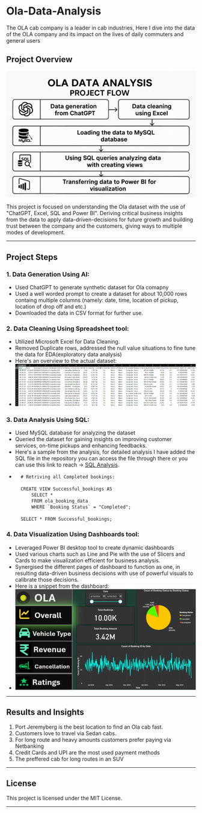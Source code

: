 # Ola-Data-Analysis

The OLA cab company is a leader in cab industries, Here I dive into the data of the OLA company and its impact on the lives of daily commuters and general users

## Project Overview

![project pipeline](https://github.com/kapoorva13009/Ola-Data-Analysis/blob/main/Ola%20Project%20Pipeline.png)

This project is focused on understanding the Ola dataset with the use of "ChatGPT, Excel, SQL and Power BI". Deriving critical business insights from the data to apply data-driven-decisions for future growth and building trust between the company and the customers, giving ways to multiple modes of development.

---

## Project Steps

### 1. Data Generation Using AI:
   - Used ChatGPT to generate synthetic dataset for Ola comapny
   - Used a well worded prompt to create a dataset for about 10,000 rows containg multiple columns (namely: date, time, location of pickup, location of drop off and etc.)
   - Downloaded the data in CSV format for further use.

### 2. Data Cleaning Using Spreadsheet tool:
   - Utilized Microsoft Excel for Data Cleaning.
   - Removed Duplicate rows, addressed the null value situations to fine tune the data for EDA(exploratory data analysis)
   - Here's an overview to the actual dataset:
   - ![csv overview](https://github.com/kapoorva13009/Ola-Data-Analysis/blob/main/overview.PNG)

### 3. Data Analysis Using SQL:
   - Used MySQL database for analyzing the dataset
   - Queried the dataset for gaining insights on improving customer services, on-time pickups and enhancing feedbacks.
   - Here's a sample from the analysis, for detailed analysis I have added the SQL file in the repository you can access the file through there or you can use this link to reach -> [SQL Analysis](https://github.com/kapoorva13009/Ola-Data-Analysis/blob/main/SqlAnalysis.sql).
   - 
           # Retriving all Completed bookings:
     
           CREATE VIEW Successful_bookings AS
               SELECT *
               FROM ola_booking_data
               WHERE `Booking Status` = "Completed";

           SELECT * FROM Successful_bookings;

### 4. Data Visualization Using Dashboards tool:
   - Leveraged Power BI desktop tool to create dynamic dashboards
   - Used various charts such as Line and Pie with the use of Slicers and Cards to make visualization efficient for business analysis.
   - Synergised the different pages of dashboard to function as one, in resulting data-driven business decisions with use of powerful visuals to calibrate those decisions.
   - Here is a snippet from the dashboard:
   - ![power bi view](https://github.com/kapoorva13009/Ola-Data-Analysis/blob/main/Overall%20Dashboard.PNG)

---

## Results and Insights
1. Port Jeremyberg is the best location to find an Ola cab fast.
2. Customers love to travel via Sedan cabs.
3. For long route and heavy amounts customers prefer paying via Netbanking
4. Credit Cards and UPI are the most used payment methods
5. The preffered cab for long routes in an SUV

---

## License

This project is licensed under the MIT License. 

---
